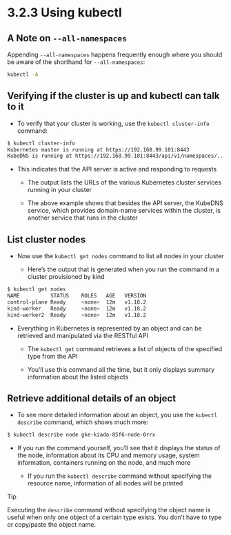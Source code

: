 # 3.2.3 Using kubectl

## A Note on `--all-namespaces`

Appending `--all-namespaces` happens frequently enough where you should be aware of the shorthand for `--all-namespaces`:

```zsh
kubectl -A
```

## Verifying if the cluster is up and kubectl can talk to it

* To verify that your cluster is working, use the `kubectl cluster-info` command:

```zsh
$ kubectl cluster-info
Kubernetes master is running at https://192.168.99.101:8443
KubeDNS is running at https://192.168.99.101:8443/api/v1/namespaces/...
```

* This indicates that the API server is active and responding to requests

  * The output lists the URLs of the various Kubernetes cluster services running in your cluster

  * The above example shows that besides the API server, the KubeDNS service, which provides domain-name services within the cluster, is another service that runs in the cluster

## List cluster nodes

* Now use the `kubectl get nodes` command to list all nodes in your cluster

  * Here’s the output that is generated when you run the command in a cluster provisioned by kind

```zsh
$ kubectl get nodes
NAME          STATUS    ROLES   AGE   VERSION
control-plane Ready     <none>  12m   v1.18.2
kind-worker   Ready     <none>  12m   v1.18.2
kind-worker2  Ready     <none>  12m   v1.18.2
```

* Everything in Kubernetes is represented by an object and can be retrieved and manipulated via the RESTful API

  * The `kubectl get` command retrieves a list of objects of the specified type from the API

  * You’ll use this command all the time, but it only displays summary information about the listed objects

## Retrieve additional details of an object

* To see more detailed information about an object, you use the `kubectl describe` command, which shows much more:

```zsh
$ kubectl describe node gke-kiada-85f6-node-0rrx
```

* If you run the command yourself, you’ll see that it displays the status of the node, information about its CPU and memory usage, system information, containers running on the node, and much more

  *  If you run the `kubectl describe` command without specifying the resource name, information of all nodes will be printed

> [!TIP]
> 
> Executing the `describe` command without specifying the object name is useful when only one object of a certain type exists. You don’t have to type or copy/paste the object name.

